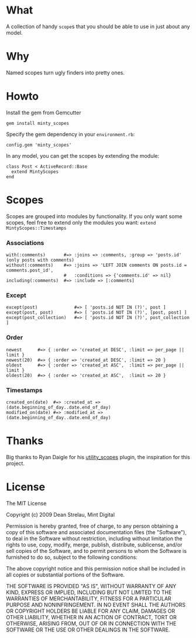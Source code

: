 What
====

A collection of handy `scope`s that you should be able to use in just about any model.

Why
===

Named scopes turn ugly finders into pretty ones.

Howto
=====

Install the gem from Gemcutter

    gem install minty_scopes

Specify the gem dependency in your `environment.rb`:

    config.gem 'minty_scopes'

In any model, you can get the scopes by extending the module:

    class Post < ActiveRecord::Base
      extend MintyScopes
    end

Scopes
======

Scopes are grouped into modules by functionality. If you only want some scopes, feel free to extend only the modules you want: `extend MintyScopes::Timestamps`

### Associations ###

    with(:comments)       #=> :joins => :comments, :group => 'posts.id' (only posts with comments)
    without(:comments)    #=> :joins => 'LEFT JOIN comments ON posts.id = comments.post_id', 
                          #   :conditions => {'comments.id' => nil}
    including(:comments)  #=> :include => [:comments]

### Except ###

    except(post)              #=> [ 'posts.id NOT IN (?)', post ]
    except(post, post)        #=> [ 'posts.id NOT IN (?)', [post, post] ]
    except(post_collection)   #=> [ 'posts.id NOT IN (?)', post_collection ]

### Order ###

    newest      #=> { :order => 'created_at DESC', :limit => per_page || limit }
    newest(20)  #=> { :order => 'created_at DESC', :limit => 20 }
    oldest      #=> { :order => 'created_at ASC',  :limit => per_page || limit }
    oldest(20)  #=> { :order => 'created_at ASC',  :limit => 20 }

### Timestamps ###

    created_on(date)  #=> :created_at => (date.beginning_of_day..date.end_of_day)
    modified_on(date) #=> :modified_at => (date.beginning_of_day..date.end_of_day)

Thanks
======

Big thanks to Ryan Daigle for his [utility_scopes](http://github.com/yfactorial/utility_scope)  plugin, the inspiration for this project.

License
=======
The MIT License

Copyright (c) 2009 Dean Strelau, Mint Digital

Permission is hereby granted, free of charge, to any person obtaining a copy
of this software and associated documentation files (the "Software"), to deal
in the Software without restriction, including without limitation the rights
to use, copy, modify, merge, publish, distribute, sublicense, and/or sell
copies of the Software, and to permit persons to whom the Software is
furnished to do so, subject to the following conditions:

The above copyright notice and this permission notice shall be included in
all copies or substantial portions of the Software.

THE SOFTWARE IS PROVIDED "AS IS", WITHOUT WARRANTY OF ANY KIND, EXPRESS OR
IMPLIED, INCLUDING BUT NOT LIMITED TO THE WARRANTIES OF MERCHANTABILITY,
FITNESS FOR A PARTICULAR PURPOSE AND NONINFRINGEMENT. IN NO EVENT SHALL THE
AUTHORS OR COPYRIGHT HOLDERS BE LIABLE FOR ANY CLAIM, DAMAGES OR OTHER
LIABILITY, WHETHER IN AN ACTION OF CONTRACT, TORT OR OTHERWISE, ARISING FROM,
OUT OF OR IN CONNECTION WITH THE SOFTWARE OR THE USE OR OTHER DEALINGS IN
THE SOFTWARE.
